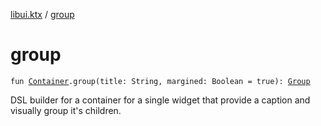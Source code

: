 [libui.ktx](index.md) / [group](./group.md)

# group

`fun `[`Container`](-container/index.md)`.group(title: String, margined: Boolean = true): `[`Group`](-group/index.md)

DSL builder for a container for a single widget that provide
a caption and visually group it's children.


